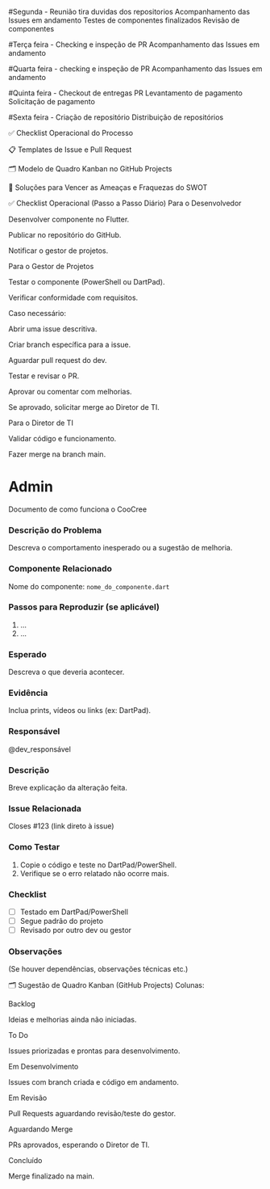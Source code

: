 #Segunda - 
Reunião tira duvidas dos repositorios
Acompanhamento das Issues em andamento
Testes de componentes finalizados
Revisão de componentes

#Terça feira - 
Checking e inspeção de PR
Acompanhamento das Issues em andamento



#Quarta feira - checking e inspeção de PR
Acompanhamento das Issues em andamento


#Quinta feira - 
Checkout de entregas PR
Levantamento de pagamento
Solicitação de pagamento

#Sexta feira -
Criação de repositório
Distribuição de repositórios



✅ Checklist Operacional do Processo

📋 Templates de Issue e Pull Request

🗂️ Modelo de Quadro Kanban no GitHub Projects

🔧 Soluções para Vencer as Ameaças e Fraquezas do SWOT

✅ Checklist Operacional (Passo a Passo Diário)
Para o Desenvolvedor

 Desenvolver componente no Flutter.

 Publicar no repositório do GitHub.

 Notificar o gestor de projetos.

Para o Gestor de Projetos

 Testar o componente (PowerShell ou DartPad).

 Verificar conformidade com requisitos.

 Caso necessário:

 Abrir uma issue descritiva.

 Criar branch específica para a issue.

 Aguardar pull request do dev.

 Testar e revisar o PR.

 Aprovar ou comentar com melhorias.

 Se aprovado, solicitar merge ao Diretor de TI.

Para o Diretor de TI

 Validar código e funcionamento.

 Fazer merge na branch main.

# Admin
Documento de como funciona o CooCree

### Descrição do Problema
Descreva o comportamento inesperado ou a sugestão de melhoria.

### Componente Relacionado
Nome do componente: `nome_do_componente.dart`

### Passos para Reproduzir (se aplicável)
1. ...
2. ...

### Esperado
Descreva o que deveria acontecer.

### Evidência
Inclua prints, vídeos ou links (ex: DartPad).

### Responsável
@dev_responsável

### Descrição
Breve explicação da alteração feita.

### Issue Relacionada
Closes #123 (link direto à issue)

### Como Testar
1. Copie o código e teste no DartPad/PowerShell.
2. Verifique se o erro relatado não ocorre mais.

### Checklist
- [ ] Testado em DartPad/PowerShell
- [ ] Segue padrão do projeto
- [ ] Revisado por outro dev ou gestor

### Observações
(Se houver dependências, observações técnicas etc.)


🗂️ Sugestão de Quadro Kanban (GitHub Projects)
Colunas:

Backlog

Ideias e melhorias ainda não iniciadas.

To Do

Issues priorizadas e prontas para desenvolvimento.

Em Desenvolvimento

Issues com branch criada e código em andamento.

Em Revisão

Pull Requests aguardando revisão/teste do gestor.

Aguardando Merge

PRs aprovados, esperando o Diretor de TI.

Concluído

Merge finalizado na main.

